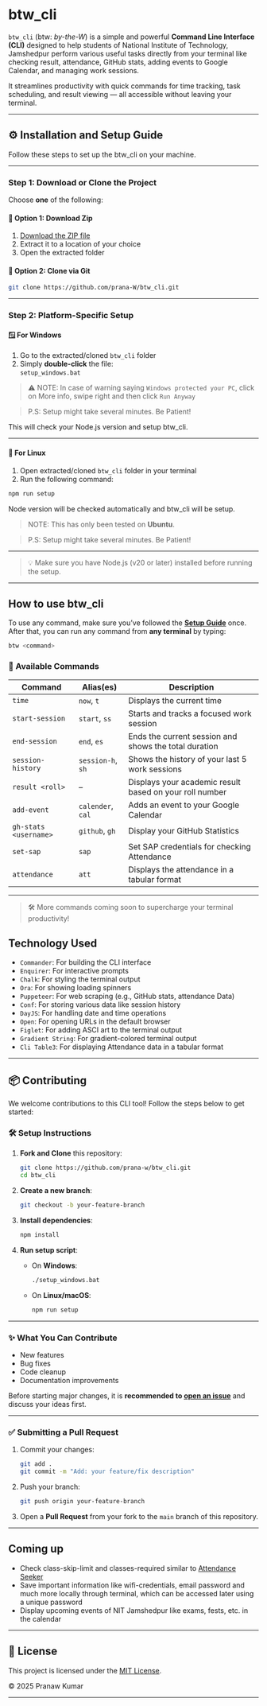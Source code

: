 # btw_cli

`btw_cli` (btw: _by-the-W_) is a simple and powerful **Command Line Interface (CLI)** designed to help students of National Institute of Technology, Jamshedpur perform various useful tasks directly from your terminal like checking result, attendance, GitHub stats, adding events to Google Calendar, and managing work sessions.

It streamlines productivity with quick commands for time tracking, task scheduling, and result viewing — all accessible without leaving your terminal.

---

## ⚙️ Installation and Setup Guide

Follow these steps to set up the btw_cli on your machine.

---

### Step 1: Download or Clone the Project

Choose **one** of the following:

#### 🔹 Option 1: Download Zip

1. [Download the ZIP file](https://github.com/prana-W/btw_cli/releases/download/v1.0.0/btw_cli_v1.0.0.zip)
2. Extract it to a location of your choice
3. Open the extracted folder

#### 🔹 Option 2: Clone via Git

```bash
git clone https://github.com/prana-W/btw_cli.git
```

---

### Step 2: Platform-Specific Setup

#### 🪟 For Windows

1. Go to the extracted/cloned `btw_cli` folder
2. Simply **double-click** the file:  
   `setup_windows.bat`

> ⚠️ NOTE: In case of warning saying `Windows protected your PC`, click on More info, swipe right and then click `Run Anyway`

> P.S: Setup might take several minutes. Be Patient!

This will check your Node.js version and setup btw_cli.

---

#### 🐧 For Linux

1. Open extracted/cloned `btw_cli` folder in your terminal
2. Run the following command:

```bash
npm run setup
```

Node version will be checked automatically and btw_cli will be setup.

> NOTE: This has only been tested on **Ubuntu**.

> P.S: Setup might take several minutes. Be Patient!

---

> 💡 Make sure you have Node.js (v20 or later) installed before running the setup.

---

## How to use btw_cli

To use any command, make sure you’ve followed the **[Setup Guide](#-installation-and-setup-guide)** once.  
After that, you can run any command from **any terminal** by typing:

```bash
btw <command>
```

### 🧰 Available Commands

| Command               | Alias(es)         | Description                                             |
|-----------------------|-------------------|---------------------------------------------------------|
| `time`                | `now`, `t`        | Displays the current time                               |
| `start-session`       | `start`, `ss`     | Starts and tracks a focused work session                |
| `end-session`         | `end`, `es`       | Ends the current session and shows the total duration   |
| `session-history`     | `session-h`, `sh` | Shows the history of your last 5 work sessions          |
| `result <roll>`       | –                 | Displays your academic result based on your roll number |
| `add-event`           | `calender`, `cal` | Adds an event to your Google Calendar                   |
| `gh-stats <username>` | `github`, `gh`    | Display your GitHub Statistics                          |
| `set-sap`             | `sap`             | Set SAP credentials for checking Attendance             |
| `attendance`          | `att`             | Displays the attendance in a tabular format             |

---

> 🛠️ More commands coming soon to supercharge your terminal productivity!

## Technology Used

- `Commander`: For building the CLI interface
- `Enquirer`: For interactive prompts
- `Chalk`: For styling the terminal output
- `Ora`: For showing loading spinners
- `Puppeteer`: For web scraping (e.g., GitHub stats, attendance Data)
- `Conf`: For storing various data like session history
- `DayJS`: For handling date and time operations
- `Open`: For opening URLs in the default browser
- `Figlet`: For adding ASCI art to the terminal output
- `Gradient String`: For gradient-colored terminal output
- `Cli Table3`: For displaying Attendance data in a tabular format

---

## 📦 Contributing

We welcome contributions to this CLI tool! Follow the steps below to get started:

### 🛠️ Setup Instructions

1. **Fork and Clone** this repository:

    ```bash
    git clone https://github.com/prana-w/btw_cli.git
    cd btw_cli
    ```

2. **Create a new branch**:

    ```bash
    git checkout -b your-feature-branch
    ```

3. **Install dependencies**:

    ```bash
    npm install
    ```

4. **Run setup script**:
    - On **Windows**:
        ```bash
        ./setup_windows.bat
        ```
    - On **Linux/macOS**:
        ```bash
        npm run setup
        ```

---

### ✨ What You Can Contribute

- New features
- Bug fixes
- Code cleanup
- Documentation improvements

Before starting major changes, it is **recommended to [open an issue](https://github.com/prana-w/btw_cli/issues)** and discuss your ideas first.

---

### ✅ Submitting a Pull Request

1. Commit your changes:

    ```bash
    git add .
    git commit -m "Add: your feature/fix description"
    ```

2. Push your branch:

    ```bash
    git push origin your-feature-branch
    ```

3. Open a **Pull Request** from your fork to the `main` branch of this repository.

---

## Coming up

- Check class-skip-limit and classes-required similar to [Attendance Seeker](https://github.com/prana-W/Attendance-Seeker)
- Save important information like wifi-credentials, email password and much more locally through terminal, which can be accessed later using a unique password
- Display upcoming events of NIT Jamshedpur like exams, fests, etc. in the calendar
___

## 📄 License

This project is licensed under the [MIT License](LICENSE).

© 2025 Pranaw Kumar

---
